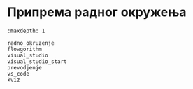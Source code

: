 # Припрема радног окружења

```{toctree}
:maxdepth: 1

radno_okruzenje
flowgorithm
visual_studio
visual_studio_start
prevodjenje
vs_code
kviz
```
